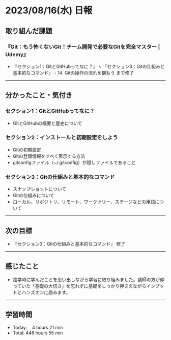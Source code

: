 # 2023/08/16(水) 日報

## 取り組んだ課題
### 『Git：もう怖くないGit！チーム開発で必要なGitを完全マスター | Udemy』
- 『セクション1：GitとGitHubってなに？』 ~ 『セクション3：Gitの仕組みと基本的なコマンド』 - 14. Gitの操作の流れを掴もう まで修了
---

## 分かったこと・気付き
### セクション1：GitとGitHubってなに？
- GitとGitHubの概要と歴史について

### セクション2：インストールと初期設定をしよう
- Gitの初期設定
- Gitの登録情報をすべて表示する方法
- gitconfigファイル（~/.gitconfig）が隠しファイルであること

### セクション3：Gitの仕組みと基本的なコマンド
- スナップショットについて
- Gitの仕組みについて
- ローカル、リポジトリ、リモート、ワークツリー、ステージなどの用語について
---

## 次の目標
- 『セクション3：Gitの仕組みと基本的なコマンド』 修了
---

## 感じたこと
- 独学時に学んだことを思い出しながら学習に取り組みました。講師の方が仰っていた「基礎の大切さ」を忘れずに基礎をしっかり押さえながらインプットとハンズオンに励みます。
---

## 学習時間
- Today:&nbsp;&nbsp;&nbsp; 4 hours 21 min
- Total: 448 hours 55 min

